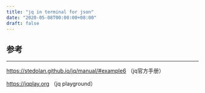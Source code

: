 ```yaml
---
title: "jq in terminal for json"
date: "2020-05-08T00:00:00+08:00"
draft: false
---
```




## 参考

---

https://stedolan.github.io/jq/manual/#example6 （jq官方手册）

https://jqplay.org （jq playground）

